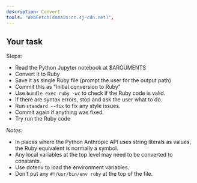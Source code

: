 ```yaml
---
description: Convert
tools: "WebFetch(domain:cc.sj-cdn.net)",
---
```


## Your task

Steps:
- Read the Python Jupyter notebook at $ARGUMENTS
- Convert it to Ruby
- Save it as single Ruby file (prompt the user for the output path)
- Commit this as "Initial conversion to Ruby"
- Use `bundle exec ruby -wc` to check if the Ruby code is valid.
- If there are syntax errors, stop and ask the user what to do.
- Run `standard --fix` to fix any style issues.
- Commit again if anything was fixed.
- Try run the Ruby code

*Notes*:
- In places where the Python Anthropic API uses string literals as values, the Ruby equivalent is normally a symbol.
- Any local variables at the top level may need to be converted to constants.
- Use dotenv to load the environment variables.
- Don't put any `#!/usr/bin/env ruby` at the top of the file.
